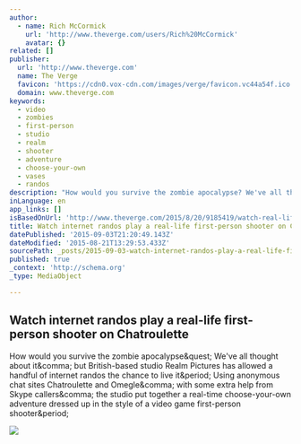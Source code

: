 ```yaml
---
author:
  - name: Rich McCormick
    url: 'http://www.theverge.com/users/Rich%20McCormick'
    avatar: {}
related: []
publisher:
  url: 'http://www.theverge.com'
  name: The Verge
  favicon: 'https://cdn0.vox-cdn.com/images/verge/favicon.vc44a54f.ico'
  domain: www.theverge.com
keywords:
  - video
  - zombies
  - first-person
  - studio
  - realm
  - shooter
  - adventure
  - choose-your-own
  - vases
  - randos
description: "How would you survive the zombie apocalypse? We've all thought about it, but British-based studio Realm Pictures has allowed a handful of internet randos the chance to live it. Using anonymous chat sites Chatroulette and Omegle, with some extra help from Skype callers, the studio put together a real-time choose-your-own adventure dressed up in the style of a video game first-person shooter."
inLanguage: en
app_links: []
isBasedOnUrl: 'http://www.theverge.com/2015/8/20/9185419/watch-real-life-first-person-shooter-chatroulette-omegle'
title: Watch internet randos play a real-life first-person shooter on Chatroulette
datePublished: '2015-09-03T21:20:49.143Z'
dateModified: '2015-08-21T13:29:53.433Z'
sourcePath: _posts/2015-09-03-watch-internet-randos-play-a-real-life-first-person-shooter.md
published: true
_context: 'http://schema.org'
_type: MediaObject

---
```

<article style=""><h1>Watch internet randos play a real-life first-person shooter on Chatroulette</h1><p>How would you survive the zombie apocalypse&amp;quest; We've all thought about it&amp;comma; but British-based studio Realm Pictures has allowed a handful of internet randos the chance to live it&amp;period; Using anonymous chat sites Chatroulette and Omegle&amp;comma; with some extra help from Skype callers&amp;comma; the studio put together a real-time choose-your-own adventure dressed up in the style of a video game first-person shooter&amp;period;</p><img src="https://cdn3.vox-cdn.com/thumbor/UWYFfOP5MzGRMP5rh5jHVh46aLI=/25x0:1413x781/1600x900/cdn0.vox-cdn.com/uploads/chorus_image/image/47002090/fps-video.0.0.png" /></article>